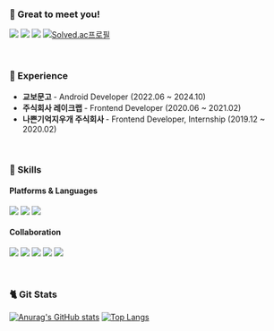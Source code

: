 ### 🤞 Great to meet you!
<a href="https://www.linkedin.com/in/jiyong-ha-6957861a4" target="_blank"><img src="https://img.shields.io/badge/LinkedIn-0077B5?style=flat-square&logo=linkedin&logoColor=white"/></a>
<a href="https://sprout-lizard-697.notion.site/170121a3bf3481efaf28ebd51d3d8295?pvs=4" target="_blank"><img src="https://img.shields.io/badge/Notion-000000?style=flat-square&logo=notion&logoColor=white"/></a>
<a href="mailto:jiyong.ha@kakao.com" target="_blank"><img src="https://img.shields.io/badge/jiyong.ha@kakao.com-FFCD00?style=flat-square&logo=Gmail&logoColor=white"/></a> [![Solved.ac프로필](http://mazassumnida.wtf/api/mini/generate_badge?boj=habadong)](https://solved.ac/habadong)

<!--
### 👨🏻‍💻 Project
<!--
러닝 코스 아카이빙 서비스, <b> [Runnect](https://github.com/Runnect/Runnect-Android) </b> (2022.12 ~ )  <a href="https://play.google.com/store/apps/details?id=com.runnect.runnect
"><img src="https://img.shields.io/badge/Google Play-414141?style=flat-sqaure&logo=Google Play&logoColor=white"></a>
<br>
IT 커리어 성장형 네트워킹 서비스, <b> [틈틈](https://github.com/depromeet/TeumTeum-Android) </b> (2023.11 ~ 2024.02)
-->
<br>

### 🏢 Experience
- <b> 교보문고 </b> - Android Developer (2022.06 ~ 2024.10)
- <b> 주식회사 레이크랩 </b> - Frontend Developer (2020.06 ~ 2021.02)
- <b> 나쁜기억지우개 주식회사 </b> - Frontend Developer, Internship (2019.12 ~ 2020.02)
<br>



### 💪 Skills
#### Platforms & Languages
<p>
  <img src="https://img.shields.io/badge/Android-3DDC84?style=flat-square&logo=Android&logoColor=white"/>
  <img src="https://img.shields.io/badge/Kotlin-7F52FF?style=flat-square&logo=kotlin&logoColor=white">
  <img src="https://img.shields.io/badge/Java-007396?style=flat-square&logo=Java&logoColor=white"/> 
</p>

#### Collaboration
<p>
  <img src="https://img.shields.io/badge/jira-%230052CC.svg?&style=flat-square&logo=jira&logoColor=white" />
  <img src="https://img.shields.io/badge/bitbucket-%230052CC.svg?&style=flat-square&logo=bitbucket&logoColor=white" />
  <img src="https://img.shields.io/badge/slack-%234A154B.svg?&style=flat-square&logo=slack&logoColor=white" />
  <img src="https://img.shields.io/badge/github-%23181717.svg?&style=flat-square&logo=github&logoColor=white" />
  <img src="https://img.shields.io/badge/figma-%23F24E1E.svg?&style=flat-square&logo=figma&logoColor=white" />
</p>
<br>

### 🐈 Git Stats
[![Anurag's GitHub stats](https://github-readme-stats.vercel.app/api?username=hajong1&count_private=true&show_icons=true&hide=issues)](https://github.com/hajong1/github-readme-stats)
[![Top Langs](https://github-readme-stats.vercel.app/api/top-langs/?username=hajong1&layout=compact&hide=c)](https://github.com/hajong1/github-readme-stats)
